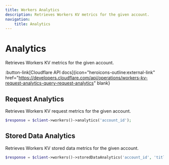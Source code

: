 ```yaml
---
title: Workers Analytics
description: Retrieves Workers KV metrics for the given account.
navigation:
    title: Analytics
---
```


# Analytics

Retrieves Workers KV metrics for the given account.

:button-link[Cloudflare API docs]{icon="heroicons-outline:external-link" href="https://developers.cloudflare.com/api/operations/workers-kv-request-analytics-query-request-analytics" blank}

## Request Analytics

Retrieves Workers KV request metrics for the given account.

```php [php]
$response = $client->workers()->analytics('account_id');
```

## Stored Data Analytics

Retrieves Workers KV stored data metrics for the given account.

```php [php]
$response = $client->workers()->storedDataAnalytics('account_id', 'title');
```